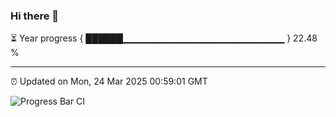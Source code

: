 ### Hi there 👋

⏳ Year progress { ██████▁▁▁▁▁▁▁▁▁▁▁▁▁▁▁▁▁▁▁▁▁▁▁▁ } 22.48 %

---

⏰ Updated on Mon, 24 Mar 2025 00:59:01 GMT

![Progress Bar CI](https://github.com/code-lakshay/GitHub-Actions-Demo/workflows/Progress%20Bar%20CI/badge.svg)
